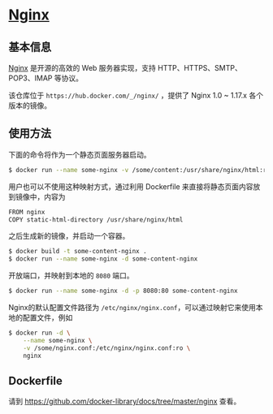 # [Nginx](https://hub.docker.com/_/nginx/)

## 基本信息

[Nginx](https://en.wikipedia.org/wiki/Nginx) 是开源的高效的 Web 服务器实现，支持 HTTP、HTTPS、SMTP、POP3、IMAP 等协议。

该仓库位于 `https://hub.docker.com/_/nginx/` ，提供了 Nginx 1.0 ~ 1.17.x 各个版本的镜像。

## 使用方法

下面的命令将作为一个静态页面服务器启动。

```bash
$ docker run --name some-nginx -v /some/content:/usr/share/nginx/html:ro -d nginx
```

用户也可以不使用这种映射方式，通过利用 Dockerfile 来直接将静态页面内容放到镜像中，内容为

```bash
FROM nginx
COPY static-html-directory /usr/share/nginx/html
```

之后生成新的镜像，并启动一个容器。

```bash
$ docker build -t some-content-nginx .
$ docker run --name some-nginx -d some-content-nginx
```

开放端口，并映射到本地的 `8080` 端口。

```bash
$ docker run --name some-nginx -d -p 8080:80 some-content-nginx
```

Nginx的默认配置文件路径为 `/etc/nginx/nginx.conf`，可以通过映射它来使用本地的配置文件，例如

```bash
$ docker run -d \
    --name some-nginx \
    -v /some/nginx.conf:/etc/nginx/nginx.conf:ro \
    nginx
```

## Dockerfile

请到 https://github.com/docker-library/docs/tree/master/nginx 查看。
